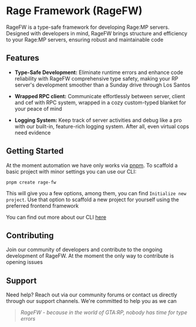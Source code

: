 # Rage Framework (RageFW)
RageFW is a type-safe framework for developing Rage:MP servers. Designed with developers in mind, RageFW brings structure and efficiency to your Rage:MP servers, ensuring robust and maintainable code

## Features
 - **Type-Safe Development:** Eliminate runtime errors and enhance code reliability with RageFW comprehensive type safety, making your RP server's development smoother than a Sunday drive through Los Santos

 - **Wrapped RPC client:** Communicate effortlessly between server, client and cef with RPC system, wrapped in a cozy custom-typed blanket for your peace of mind

 - **Logging System:** Keep track of server activities and debug like a pro with our built-in, feature-rich logging system. After all, even virtual cops need evidence

## Getting Started
At the moment automation we have only works via [pnpm](https://pnpm.io/). To scaffold a basic project with minor settings you can use our CLI:

``pnpm create rage-fw``

This will give you a few options, among them, you can find ``Initialize new project``. Use that option to scaffold a new project for yourself using the preferred frontend framework

You can find out more about our CLI [here](https://git.entityseven.com/entityseven/rage-framework/wiki/CLI)

## Contributing
Join our community of developers and contribute to the ongoing development of RageFW. At the moment the only way to contribute is opening issues 

## Support
Need help? Reach out via our community forums or contact us directly through our support channels. We're committed to help you as we can

> *RageFW - because in the world of GTA:RP, nobody has time for type errors*